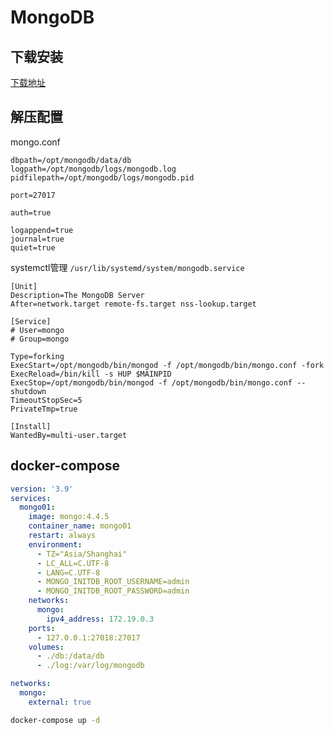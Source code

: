 # MongoDB

## 下载安装

[下载地址](https://www.mongodb.com/download-center/community)

## 解压配置

mongo.conf

```text
dbpath=/opt/mongodb/data/db
logpath=/opt/mongodb/logs/mongodb.log
pidfilepath=/opt/mongodb/logs/mongodb.pid

port=27017

auth=true

logappend=true
journal=true
quiet=true
```

systemctl管理 `/usr/lib/systemd/system/mongodb.service`

```text
[Unit]
Description=The MongoDB Server
After=network.target remote-fs.target nss-lookup.target

[Service]
# User=mongo
# Group=mongo

Type=forking
ExecStart=/opt/mongodb/bin/mongod -f /opt/mongodb/bin/mongo.conf -fork
ExecReload=/bin/kill -s HUP $MAINPID
ExecStop=/opt/mongodb/bin/mongod -f /opt/mongodb/bin/mongo.conf --shutdown
TimeoutStopSec=5
PrivateTmp=true

[Install]
WantedBy=multi-user.target
```

## docker-compose

```yaml
version: '3.9'
services:
  mongo01:
    image: mongo:4.4.5
    container_name: mongo01
    restart: always
    environment:
      - TZ="Asia/Shanghai"
      - LC_ALL=C.UTF-8
      - LANG=C.UTF-8
      - MONGO_INITDB_ROOT_USERNAME=admin
      - MONGO_INITDB_ROOT_PASSWORD=admin
    networks:
      mongo:
        ipv4_address: 172.19.0.3
    ports:
      - 127.0.0.1:27018:27017
    volumes:
      - ./db:/data/db
      - ./log:/var/log/mongodb

networks:
  mongo:
    external: true
```

```bash
docker-compose up -d
```
